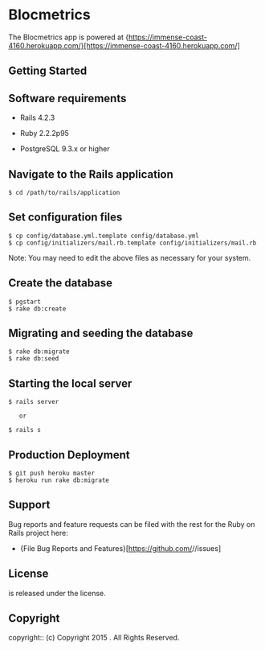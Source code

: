 # Blocmetrics

<Project Description>

The Blocmetrics app is powered at {https://immense-coast-4160.herokuapp.com/}[https://immense-coast-4160.herokuapp.com/]

## Getting Started

## Software requirements

- Rails 4.2.3

- Ruby 2.2.2p95

- PostgreSQL 9.3.x or higher

## Navigate to the Rails application

```
$ cd /path/to/rails/application
```

## Set configuration files

```
$ cp config/database.yml.template config/database.yml
$ cp config/initializers/mail.rb.template config/initializers/mail.rb
```

Note:  You may need to edit the above files as necessary for your system.

## Create the database

 ```
 $ pgstart
 $ rake db:create
 ```

## Migrating and seeding the database

```
$ rake db:migrate
$ rake db:seed
```

## Starting the local server

```
$ rails server

   or

$ rails s
```

## Production Deployment

  ```
  $ git push heroku master
  $ heroku run rake db:migrate
  ```

## Support

Bug reports and feature requests can be filed with the rest for the Ruby on Rails project here:

* {File Bug Reports and Features}[https://github.com/<user-name>/<project-repo>/issues]

## License

<Project Name> is released under the <LICENSE-NAME> license.

## Copyright

copyright:: (c) Copyright 2015 <Project Name>. All Rights Reserved.
